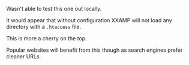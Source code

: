 Wasn't able to test this one out locally.

It would appear that without configuration XXAMP will not load any directory with a `.htaccess` file.

This is more a cherry on the top. 

Popular websites will benefit from this though as search engines prefer cleaner URLs.